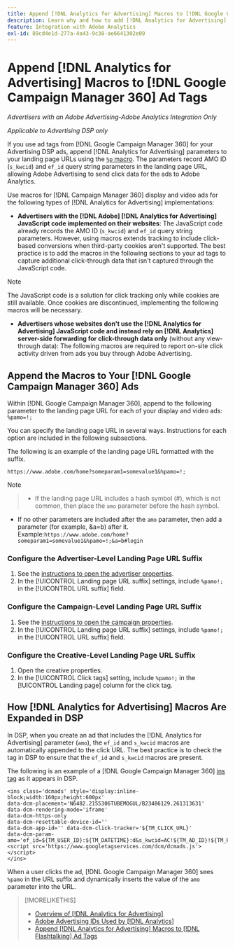 ```yaml
---
title: Append [!DNL Analytics for Advertising] Macros to [!DNL Google Campaign Manager 360] Ad Tags
description: Learn why and how to add [!DNL Analytics for Advertising] macros to your [!DNL Google Campaign Manager 360] ad tags
feature: Integration with Adobe Analytics
exl-id: 89cd4e1d-277a-4a43-9c38-ae6641302e09
---
```

# Append [!DNL Analytics for Advertising] Macros to [!DNL Google Campaign Manager 360] Ad Tags

*Advertisers with an Adobe Advertising-Adobe Analytics Integration Only*

*Applicable to Advertising DSP only*

If you use ad tags from [!DNL Google Campaign Manager 360] for your Advertising DSP ads, append [!DNL Analytics for Advertising] parameters to your landing page URLs using the [`%p` macro](https://support.google.com/campaignmanager/table/6096962). The parameters record AMO ID (`s_kwcid`) and `ef_id` query string parameters in the landing page URL, allowing Adobe Advertising to send click data for the ads to Adobe Analytics.

Use macros for [!DNL Campaign Manager 360] display and video ads for the following types of [!DNL Analytics for Advertising] implementations:

* **Advertisers with the [!DNL Adobe] [!DNL Analytics for Advertising] JavaScript code implemented on their websites**: The JavaScript code already records the AMO ID (`s_kwcid`) and `ef_id` query string parameters. However, using macros extends tracking to include click-based conversions when third-party cookies aren't supported. The best practice is to add the macros in the following sections to your ad tags to capture additional click-through data that isn't captured through the JavaScript code.

>[!NOTE]
>
>The JavaScript code is a solution for click tracking only while cookies are still available. Once cookies are discontinued, implementing the following macros will be necessary.

* **Advertisers whose websites don't use the [!DNL Analytics for Advertising] JavaScript code and instead rely on [!DNL Analytics] server-side forwarding for click-through data only** (without any view-through data): The following macros are required to report on-site click activity driven from ads you buy through Adobe Advertising.

## Append the Macros to Your [!DNL Google Campaign Manager 360] Ads

Within [!DNL Google Campaign Manager 360], append to the following parameter to the landing page URL for each of your display and video ads: `%pamo=!;`

You can specify the landing page URL in several ways. Instructions for each option are included in the following subsections.

The following is an example of the landing page URL formatted with the suffix.

```
https://www.adobe.com/home?someparam1=somevalue1&%pamo=!;
```

>[!NOTE]
>
>>* If the landing page URL includes a hash symbol (#), which is not common, then place the `amo` parameter before the hash symbol.
>* If no other parameters are included after the `amo` parameter, then add a parameter (for example, &a=b) after it. Example:`https://www.adobe.com/home?someparam1=somevalue1&%pamo=!;&a=b#login`

### Configure the Advertiser-Level Landing Page URL Suffix

1. See the [instructions to open the advertiser properties](https://support.google.com/campaignmanager/answer/2829344).
1. In the [!UICONTROL Landing page URL suffix] settings, include `%pamo!;` in the [!UICONTROL URL suffix] field.

### Configure the Campaign-Level Landing Page URL Suffix

1. See the [instructions to open the campaign properties](https://support.google.com/campaignmanager/answer/2838056#set).
1. In the [!UICONTROL Landing page URL suffix] settings, include `%pamo!;` in the [!UICONTROL URL suffix] field.

### Configure the Creative-Level Landing Page URL Suffix

1. Open the creative properties.
1. In the [!UICONTROL Click tags] setting, include `%pamo!;` in the [!UICONTROL Landing page] column for the click tag.

## How [!DNL Analytics for Advertising] Macros Are Expanded in DSP

In DSP, when you create an ad that includes the [!DNL Analytics for Advertising] parameter (`amo`), the `ef_id` and `s_kwcid` macros are automatically appended to the click URL. The best practice is to check the tag in DSP to ensure that the `ef_id` and `s_kwcid` macros are present.

The following is an example of a [!DNL Google Campaign Manager 360] [ins tag](https://support.google.com/campaignmanager/answer/6080468) as it appears in DSP.

```
<ins class='dcmads' style='display:inline-block;width:160px;height:600px'
data-dcm-placement='N6482.2155306TUBEMOGUL/B23486129.261313631'
data-dcm-rendering-mode='iframe'
data-dcm-https-only
data-dcm-resettable-device-id=''
data-dcm-app-id='' data-dcm-click-tracker='${TM_CLICK_URL}'
data-dcm-param-amo='ef_id=${TM_USER_ID}:${TM_DATETIME}:d&s_kwcid=AC!${TM_AD_ID}!${TM_PLACEMENT_ID}'>
<script src='https://www.googletagservices.com/dcm/dcmads.js'></script>
</ins>
```

When a user clicks the ad, [!DNL Google Campaign Manager 360] sees `%pamo` in the URL suffix and dynamically inserts the value of the `amo` parameter into the URL.

>[!MORELIKETHIS]
>
>* [Overview of [!DNL Analytics for Advertising]](overview.md)
>* [Adobe Advertising IDs Used by [!DNL Analytics]](/help/integrations/analytics/ids.md)
>* [Append [!DNL Analytics for Advertising] Macros to [!DNL Flashtalking] Ad Tags](macros-flashtalking.md)
